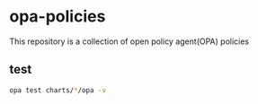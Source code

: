 # opa-policies
This repository is a collection of open policy agent(OPA) policies

## test

```bash
opa test charts/*/opa -v
```
